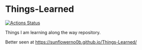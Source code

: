 # Things-Learned 

[![Actions Status](https://github.com/sunflowerno0b/Things-Learned/workflows/Build/badge.svg)](https://github.com/sunflowerno0b/Things-Learned/actions)

Things I am learning along the way repository. 

Better seen at https://sunflowerno0b.github.io/Things-Learned/
